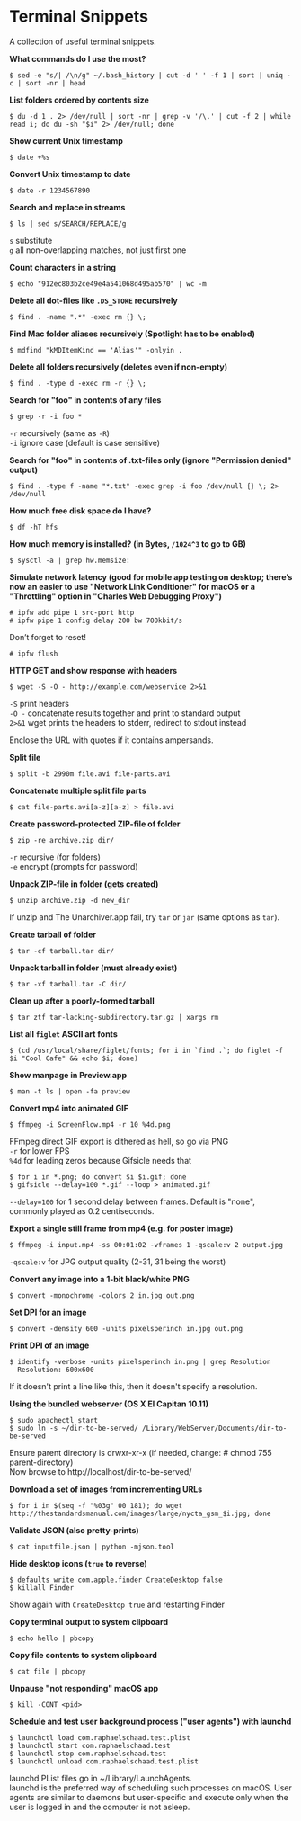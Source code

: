 # Terminal Snippets

A collection of useful terminal snippets.

**What commands do I use the most?**

    $ sed -e "s/| /\n/g" ~/.bash_history | cut -d ' ' -f 1 | sort | uniq -c | sort -nr | head


**List folders ordered by contents size**

    $ du -d 1 . 2> /dev/null | sort -nr | grep -v '/\.' | cut -f 2 | while read i; do du -sh "$i" 2> /dev/null; done


**Show current Unix timestamp**

    $ date +%s


**Convert Unix timestamp to date**

    $ date -r 1234567890


**Search and replace in streams**

    $ ls | sed s/SEARCH/REPLACE/g

`s` substitute  
`g` all non-overlapping matches, not just first one  


**Count characters in a string**

    $ echo "912ec803b2ce49e4a541068d495ab570" | wc -m


**Delete all dot-files like `.DS_STORE` recursively**

    $ find . -name ".*" -exec rm {} \;


**Find Mac folder aliases recursively (Spotlight has to be enabled)**

    $ mdfind "kMDItemKind == 'Alias'" -onlyin .


**Delete all folders recursively (deletes even if non-empty)**

    $ find . -type d -exec rm -r {} \;


**Search for "foo" in contents of any files**

    $ grep -r -i foo *

`-r` recursively (same as `-R`)  
`-i` ignore case (default is case sensitive)  


**Search for "foo" in contents of .txt-files only (ignore "Permission denied" output)**

    $ find . -type f -name "*.txt" -exec grep -i foo /dev/null {} \; 2> /dev/null


**How much free disk space do I have?**

    $ df -hT hfs


**How much memory is installed? (in Bytes, `/1024^3` to go to GB)**

    $ sysctl -a | grep hw.memsize:


**Simulate network latency (good for mobile app testing on desktop; there’s now an easier to use "Network Link Conditioner" for macOS or a "Throttling" option in "Charles Web Debugging Proxy")**

    # ipfw add pipe 1 src-port http
    # ipfw pipe 1 config delay 200 bw 700kbit/s

Don’t forget to reset!

    # ipfw flush


**HTTP GET and show response with headers**

    $ wget -S -O - http://example.com/webservice 2>&1

`-S` print headers  
`-O -` concatenate results together and print to standard output  
`2>&1` wget prints the headers to stderr, redirect to stdout instead  

Enclose the URL with quotes if it contains ampersands.


**Split file**

    $ split -b 2990m file.avi file-parts.avi


**Concatenate multiple split file parts**

    $ cat file-parts.avi[a-z][a-z] > file.avi


**Create password-protected ZIP-file of folder**

    $ zip -re archive.zip dir/

`-r` recursive (for folders)  
`-e` encrypt (prompts for password)  


**Unpack ZIP-file in folder (gets created)**

    $ unzip archive.zip -d new_dir

If unzip and The Unarchiver.app fail, try `tar` or `jar` (same options as `tar`).  


**Create tarball of folder**

    $ tar -cf tarball.tar dir/


**Unpack tarball in folder (must already exist)**

    $ tar -xf tarball.tar -C dir/


**Clean up after a poorly-formed tarball**

    $ tar ztf tar-lacking-subdirectory.tar.gz | xargs rm


**List all `figlet` ASCII art fonts**

    $ (cd /usr/local/share/figlet/fonts; for i in `find .`; do figlet -f $i "Cool Cafe" && echo $i; done)


**Show manpage in Preview.app**

    $ man -t ls | open -fa preview


**Convert mp4 into animated GIF**

    $ ffmpeg -i ScreenFlow.mp4 -r 10 %4d.png

FFmpeg direct GIF export is dithered as hell, so go via PNG  
`-r` for lower FPS  
`%4d` for leading zeros because Gifsicle needs that  

    $ for i in *.png; do convert $i $i.gif; done
    $ gifsicle --delay=100 *.gif --loop > animated.gif

`--delay=100` for 1 second delay between frames. Default is "none", commonly played as 0.2 centiseconds.

**Export a single still frame from mp4 (e.g. for poster image)**

    $ ffmpeg -i input.mp4 -ss 00:01:02 -vframes 1 -qscale:v 2 output.jpg

`-qscale:v` for JPG output quality (2-31, 31 being the worst)


**Convert any image into a 1-bit black/white PNG**

    $ convert -monochrome -colors 2 in.jpg out.png


**Set DPI for an image**

    $ convert -density 600 -units pixelsperinch in.jpg out.png


**Print DPI of an image**

    $ identify -verbose -units pixelsperinch in.png | grep Resolution
      Resolution: 600x600

If it doesn't print a line like this, then it doesn't specify a resolution.  


**Using the bundled webserver (OS X El Capitan 10.11)**

    $ sudo apachectl start
    $ sudo ln -s ~/dir-to-be-served/ /Library/WebServer/Documents/dir-to-be-served

Ensure parent directory is drwxr-xr-x (if needed, change: # chmod 755 parent-directory)  
Now browse to http://localhost/dir-to-be-served/  


**Download a set of images from incrementing URLs**

    $ for i in $(seq -f "%03g" 00 181); do wget http://thestandardsmanual.com/images/large/nycta_gsm_$i.jpg; done


**Validate JSON (also pretty-prints)**

    $ cat inputfile.json | python -mjson.tool


**Hide desktop icons (`true` to reverse)**

    $ defaults write com.apple.finder CreateDesktop false
    $ killall Finder

Show again with `CreateDesktop true` and restarting Finder  


**Copy terminal output to system clipboard**

    $ echo hello | pbcopy


**Copy file contents to system clipboard**

    $ cat file | pbcopy


**Unpause "not responding" macOS app**

    $ kill -CONT <pid>


**Schedule and test user background process ("user agents") with launchd**

    $ launchctl load com.raphaelschaad.test.plist
    $ launchctl start com.raphaelschaad.test
    $ launchctl stop com.raphaelschaad.test
    $ launchctl unload com.raphaelschaad.test.plist

launchd PList files go in ~/Library/LaunchAgents.  
launchd is the preferred way of scheduling such processes on macOS. User agents are similar to daemons but user-specific and execute only when the user is logged in and the computer is not asleep.  
